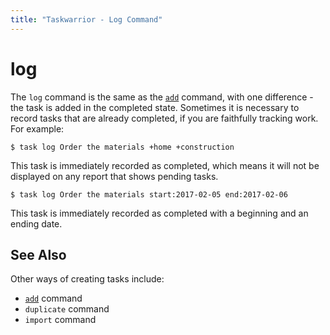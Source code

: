 ```yaml
---
title: "Taskwarrior - Log Command"
---
```


# log

The `log` command is the same as the [`add`](../add/) command, with one difference - the task is added in the completed state.
Sometimes it is necessary to record tasks that are already completed, if you are faithfully tracking work.
For example:

```
$ task log Order the materials +home +construction
```

This task is immediately recorded as completed, which means it will not be displayed on any report that shows pending tasks.

```
$ task log Order the materials start:2017-02-05 end:2017-02-06
```

This task is immediately recorded as completed with a beginning and an ending date.

## See Also

Other ways of creating tasks include:

- [`add`](../add/) command
- `duplicate` command
- `import` command
